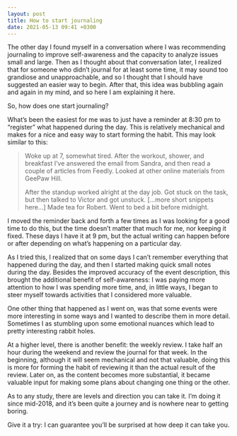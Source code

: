 ```yaml
---
layout: post
title: How to start journaling
date: 2021-05-13 09:41 +0300
---
```


The other day I found myself in a conversation where I was recommending journaling to improve self-awareness and the capacity to analyze issues small and large. Then as I thought about that conversation later, I realized that for someone who didn’t journal for at least some time, it may sound too grandiose and unapproachable, and so I thought that I should have suggested an easier way to begin. After that, this idea was bubbling again and again in my mind, and so here I am explaining it here.

So, how does one start journaling?

What’s been the easiest for me was to just have a reminder at 8:30 pm to “register” what happened during the day. This is relatively mechanical and makes for a nice and easy way to start forming the habit. This may look similar to this:

> Woke up at 7, somewhat tired. After the workout, shower, and breakfast I’ve answered the email from Sandra, and then read a couple of articles from Feedly. Looked at other online materials from GeePaw Hill.
>
> After the standup worked alright at the day job. Got stuck on the task, but then talked to Victor and got unstuck. […more short snippets here…] Made tea for Robert. Went to bed a bit before midnight.
>

I moved the reminder back and forth a few times as I was looking for a good time to do this, but the time doesn’t matter that much for me, nor keeping it fixed. These days I have it at 9 pm, but the actual writing can happen before or after depending on what’s happening on a particular day.

As I tried this, I realized that on some days I can’t remember everything that happened during the day, and then I started making quick small notes during the day. Besides the improved accuracy of the event description, this brought the additional benefit of self-awareness: I was paying more attention to how I was spending more time, and, in little ways, I began to steer myself towards activities that I considered more valuable.

One other thing that happened as I went on, was that some events were more interesting in some ways and I wanted to describe them in more detail. Sometimes I as stumbling upon some emotional nuances which lead to pretty interesting rabbit holes.

At a higher level, there is another benefit: the weekly review. I take half an hour during the weekend and review the journal for that week. In the beginning, although it will seem mechanical and not that valuable, doing this is more for forming the habit of reviewing it than the actual result of the review. Later on, as the content becomes more substantial, it became valuable input for making some plans about changing one thing or the other.

As to any study, there are levels and direction you can take it. I’m doing it since mid-2018, and it’s been quite a journey and is nowhere near to getting boring.

Give it a try: I can guarantee you’ll be surprised at how deep it can take you.
